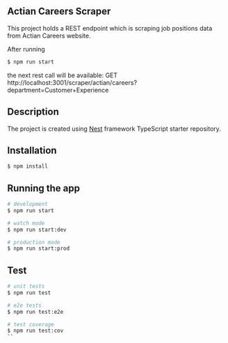 ## Actian Careers Scraper
This project holds a REST endpoint which is scraping job positions data from Actian Careers website.

After running
```bash
$ npm run start
```
the next rest call will be available:
GET
http://localhost:3001/scraper/actian/careers?department=Customer+Experience

## Description
The project is created using [Nest](https://github.com/nestjs/nest) framework TypeScript starter repository.

## Installation

```bash
$ npm install
```

## Running the app

```bash
# development
$ npm run start

# watch mode
$ npm run start:dev

# production mode
$ npm run start:prod
```

## Test

```bash
# unit tests
$ npm run test

# e2e tests
$ npm run test:e2e

# test coverage
$ npm run test:cov
``
